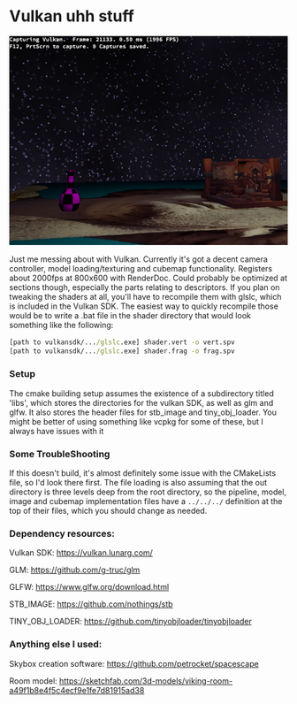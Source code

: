 # Vulkan uhh stuff

![app screenshot](capture.png)

Just me messing about with Vulkan. Currently it's got a decent camera controller, model loading/texturing and cubemap functionality.
Registers about 2000fps at 800x600 with RenderDoc. Could probably be optimized at sections though, especially the parts relating to descriptors.
If you plan on tweaking the shaders at all, you'll have to recompile them with glslc, which is included in the Vulkan SDK.
The easiest way to quickly recompile those would be to write a .bat file in the shader directory that would look something like the following:

```bat
[path to vulkansdk/.../glslc.exe] shader.vert -o vert.spv
[path to vulkansdk/.../glslc.exe] shader.frag -o frag.spv
```

### Setup
The cmake building setup assumes the existence of a subdirectory titled 'libs', which stores the directories for the vulkan SDK, as well as
glm and glfw. It also stores the header files for stb_image and tiny_obj_loader. You might be better of using something like vcpkg for
some of these, but I always have issues with it

### Some TroubleShooting
If this doesn't build, it's almost definitely some issue with the CMakeLists file, so I'd look there first. The file loading is also
assuming that the out directory is three levels deep from the root directory, so the pipeline, model, image and cubemap implementation
files have a ``../../../`` definition at the top of their files, which you should change as needed.

### Dependency resources:
Vulkan SDK: https://vulkan.lunarg.com/

GLM: https://github.com/g-truc/glm

GLFW: https://www.glfw.org/download.html

STB_IMAGE: https://github.com/nothings/stb

TINY_OBJ_LOADER: https://github.com/tinyobjloader/tinyobjloader

### Anything else I used:
Skybox creation software: https://github.com/petrocket/spacescape

Room model: https://sketchfab.com/3d-models/viking-room-a49f1b8e4f5c4ecf9e1fe7d81915ad38